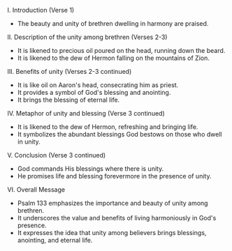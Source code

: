 I. Introduction (Verse 1)
- The beauty and unity of brethren dwelling in harmony are praised.

II. Description of the unity among brethren (Verses 2-3)
- It is likened to precious oil poured on the head, running down the beard.
- It is likened to the dew of Hermon falling on the mountains of Zion.

III. Benefits of unity (Verses 2-3 continued)
- It is like oil on Aaron's head, consecrating him as priest.
- It provides a symbol of God's blessing and anointing.
- It brings the blessing of eternal life.

IV. Metaphor of unity and blessing (Verse 3 continued)
- It is likened to the dew of Hermon, refreshing and bringing life.
- It symbolizes the abundant blessings God bestows on those who dwell in unity.

V. Conclusion (Verse 3 continued)
- God commands His blessings where there is unity.
- He promises life and blessing forevermore in the presence of unity.

VI. Overall Message
- Psalm 133 emphasizes the importance and beauty of unity among brethren.
- It underscores the value and benefits of living harmoniously in God's presence.
- It expresses the idea that unity among believers brings blessings, anointing, and eternal life.